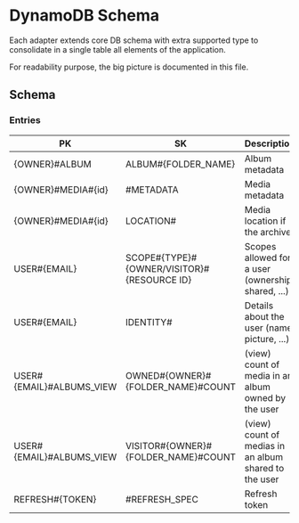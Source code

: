 DynamoDB Schema
=======================================

Each adapter extends core DB schema with extra supported type to consolidate in a single table all elements of the
application.

For readability purpose, the big picture is documented in this file.

Schema
---------------------------------------

### Entries

| PK                       | SK                                         | Description                                           | Module               |
|--------------------------|--------------------------------------------|-------------------------------------------------------|----------------------|
| {OWNER}#ALBUM            | ALBUM#{FOLDER_NAME}                        | Album metadata                                        | catalogdynamo        |
| {OWNER}#MEDIA#{id}       | #METADATA                                  | Media metadata                                        | catalogdynamo        | 
| {OWNER}#MEDIA#{id}       | LOCATION#                                  | Media location if the archive                         | archivedynamo        |
| USER#{EMAIL}             | SCOPE#{TYPE}#{OWNER/VISITOR}#{RESOURCE ID} | Scopes allowed for a user (ownership, shared, ...)    | aclscopedynamodb     |
| USER#{EMAIL}             | IDENTITY#                                  | Details about the user (name, picture, ...)           | aclidentitydynamodb  |
| USER#{EMAIL}#ALBUMS_VIEW | OWNED#{OWNER}#{FOLDER_NAME}#COUNT          | (view) count of media in an album owned by the user   | catalogviewsdynamodb |
| USER#{EMAIL}#ALBUMS_VIEW | VISITOR#{OWNER}#{FOLDER_NAME}#COUNT        | (view) count of medias in an album shared to the user | catalogviewsdynamodb |
| REFRESH#{TOKEN}          | #REFRESH_SPEC                              | Refresh token                                         | aclrefreshdynamodb   |
